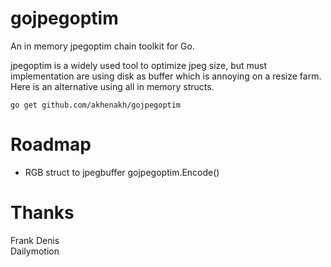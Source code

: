 gojpegoptim
===========

An in memory jpegoptim chain toolkit for Go.

jpegoptim is a widely used tool to optimize jpeg size, but must implementation are using disk as buffer which is annoying on a resize farm.  
Here is an alternative using all in memory structs.  

    go get github.com/akhenakh/gojpegoptim

Roadmap
=======
* RGB struct to jpegbuffer gojpegoptim.Encode()

Thanks
======
Frank Denis  
Dailymotion
